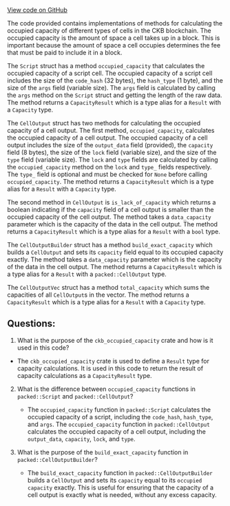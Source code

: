 [View code on GitHub](https://github.com/nervosnetwork/ckb/util/types/src/extension/capacity.rs)

The code provided contains implementations of methods for calculating the occupied capacity of different types of cells in the CKB blockchain. The occupied capacity is the amount of space a cell takes up in a block. This is important because the amount of space a cell occupies determines the fee that must be paid to include it in a block.

The `Script` struct has a method `occupied_capacity` that calculates the occupied capacity of a script cell. The occupied capacity of a script cell includes the size of the `code_hash` (32 bytes), the `hash_type` (1 byte), and the size of the `args` field (variable size). The `args` field is calculated by calling the `args` method on the `Script` struct and getting the length of the raw data. The method returns a `CapacityResult` which is a type alias for a `Result` with a `Capacity` type.

The `CellOutput` struct has two methods for calculating the occupied capacity of a cell output. The first method, `occupied_capacity`, calculates the occupied capacity of a cell output. The occupied capacity of a cell output includes the size of the `output_data` field (provided), the `capacity` field (8 bytes), the size of the `lock` field (variable size), and the size of the `type` field (variable size). The `lock` and `type` fields are calculated by calling the `occupied_capacity` method on the `lock` and `type_` fields respectively. The `type_` field is optional and must be checked for `None` before calling `occupied_capacity`. The method returns a `CapacityResult` which is a type alias for a `Result` with a `Capacity` type.

The second method in `CellOutput` is `is_lack_of_capacity` which returns a boolean indicating if the `capacity` field of a cell output is smaller than the occupied capacity of the cell output. The method takes a `data_capacity` parameter which is the capacity of the data in the cell output. The method returns a `CapacityResult` which is a type alias for a `Result` with a `bool` type.

The `CellOutputBuilder` struct has a method `build_exact_capacity` which builds a `CellOutput` and sets its `capacity` field equal to its occupied capacity exactly. The method takes a `data_capacity` parameter which is the capacity of the data in the cell output. The method returns a `CapacityResult` which is a type alias for a `Result` with a `packed::CellOutput` type.

The `CellOutputVec` struct has a method `total_capacity` which sums the capacities of all `CellOutput`s in the vector. The method returns a `CapacityResult` which is a type alias for a `Result` with a `Capacity` type.
## Questions: 
 1. What is the purpose of the `ckb_occupied_capacity` crate and how is it used in this code?
   - The `ckb_occupied_capacity` crate is used to define a `Result` type for capacity calculations. It is used in this code to return the result of capacity calculations as a `CapacityResult` type.

2. What is the difference between `occupied_capacity` functions in `packed::Script` and `packed::CellOutput`?
   - The `occupied_capacity` function in `packed::Script` calculates the occupied capacity of a script, including the `code_hash`, `hash_type`, and `args`. The `occupied_capacity` function in `packed::CellOutput` calculates the occupied capacity of a cell output, including the `output_data`, `capacity`, `lock`, and `type`.

3. What is the purpose of the `build_exact_capacity` function in `packed::CellOutputBuilder`?
   - The `build_exact_capacity` function in `packed::CellOutputBuilder` builds a `CellOutput` and sets its `capacity` equal to its `occupied capacity` exactly. This is useful for ensuring that the capacity of a cell output is exactly what is needed, without any excess capacity.